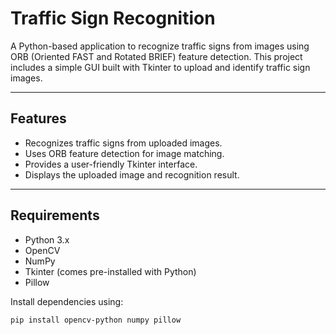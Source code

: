# Traffic Sign Recognition

A Python-based application to recognize traffic signs from images using ORB (Oriented FAST and Rotated BRIEF) feature detection. This project includes a simple GUI built with Tkinter to upload and identify traffic sign images.

---

## Features

- Recognizes traffic signs from uploaded images.
- Uses ORB feature detection for image matching.
- Provides a user-friendly Tkinter interface.
- Displays the uploaded image and recognition result.

---

## Requirements

- Python 3.x
- OpenCV
- NumPy
- Tkinter (comes pre-installed with Python)
- Pillow

Install dependencies using:

```bash
pip install opencv-python numpy pillow


